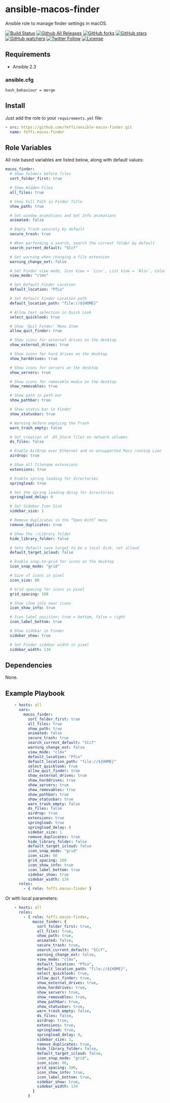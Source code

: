 # ansible-macos-finder
Ansible role to manage finder settings in macOS.

[![Build Status](https://img.shields.io/travis/feffi/ansible-macos-finder.svg)](https://travis-ci.org/feffi/ansible-macos-finder) [![Github All Releases](https://img.shields.io/github/downloads/feffi/ansible-macos-finder/total.svg)](https://github.com/feffi/ansible-macos-finder) [![GitHub forks](https://img.shields.io/github/forks/feffi/ansible-macos-finder.svg?style=social&label=Fork)](https://github.com/feffi/ansible-macos-finder) [![GitHub stars](https://img.shields.io/github/stars/feffi/ansible-macos-finder.svg?style=social&label=Star)](https://github.com/feffi/ansible-macos-finder) [![GitHub watchers](https://img.shields.io/github/watchers/feffi/ansible-macos-finder.svg?style=social&label=Watch)](https://github.com/feffi/ansible-macos-finder) [![Twitter Follow](https://img.shields.io/twitter/follow/feffi1.svg?style=social&label=Follow)](https://twitter.com/feffi1) [![License](http://img.shields.io/:license-mit-blue.svg)](https://github.com/feffi/ansible-macos-finder/blob/master/LICENSE)

## Requirements
- Ansible 2.3

### ansible.cfg
```
hash_behaviour = merge
```

## Install
Just add the role to your ``requirements.yml`` file:
```yaml
- src: https://github.com/feffi/ansible-macos-finder.git
  name: feffi.macos-finder
```

## Role Variables
All role based variables are listed below, along with default values:

```yaml
macos_finder:
  # Show folders before files
  sort_folder_first: true

  # Show Hidden Files
  all_files: true

  # Show Full Path in Finder Title
  show_path: true

  # Set window animations and Get Info animations
  animated: false

  # Empty Trash securely by default
  secure_trash: true

  # When performing a search, search the current folder by default
  search_current_default: "SCcf"

  # Set warning when changing a file extension
  warning_change_ext: false

  # Set Finder view mode, Icon View = `icnv`, List View = `Nlsv`, Column View = `clmv`, Cover Flow = `Flwv`
  view_mode: "clmv"

  # Set Default Finder Location
  default_location: "PfLo"

  # Set Default Finder Location path
  default_location_path: "file://${HOME}"

  # Allow text selection in Quick Look
  select_quicklook: true

  # Show 'Quit Finder' Menu Item
  allow_quit_finder: true

  # Show icons for external drives on the desktop
  show_external_drives: true

  # Show icons for hard drives on the desktop
  show_harddrives: true

  # Show icons for servers on the desktop
  show_servers: true

  # Show icons for removable media on the desktop
  show_removables: true

  # Show path in path bar
  show_pathbar: true

  # Show status bar in Finder
  show_statusbar: true

  # Warning before emptying the Trash
  warn_trash_empty: false

  # Set creation of .DS_Store files on network volumes
  ds_files: false

  # Enable AirDrop over Ethernet and on unsupported Macs running Lion
  airdrop: true

  # Show all filename extensions
  extensions: true

  # Enable spring loading for directories
  springload: true

  # Set the spring loading delay for directories
  springload_delay: 0

  # Set Sidebar Icon Size
  sidebar_size: 1

  # Remove duplicates in the “Open With” menu
  remove_duplicates: true

  # Show the ~/Library folder
  hide_library_folder: false

  # Sets default save target to be a local disk, not iCloud
  default_target_icloud: false

  # Enable snap-to-grid for icons on the desktop
  icon_snap_mode: "grid"

  # Size of icons in pixel
  icon_size: 80

  # Grid spacing for icons in pixel
  grid_spacing: 100

  # Show item info near icons
  icon_show_info: true

  # Icon label position: true = bottom, false = right
  icon_label_bottom: true

  # Show sidebar in Finder
  sidebar_show: true

  # Set Finder sidebar width in pixel
  sidebar_width: 134
```

## Dependencies
None.

## Example Playbook

```yaml
    - hosts: all
      vars:
        macos_finder:
          sort_folder_first: true
          all_files: true
          show_path: true
          animated: false
          secure_trash: true
          search_current_default: "SCcf"
          warning_change_ext: false
          view_mode: "clmv"
          default_location: "PfLo"
          default_location_path: "file://${HOME}"
          select_quicklook: true
          allow_quit_finder: true
          show_external_drives: true
          show_harddrives: true
          show_servers: true
          show_removables: true
          show_pathbar: true
          show_statusbar: true
          warn_trash_empty: false
          ds_files: false
          airdrop: true
          extensions: true
          springload: true
          springload_delay: 0
          sidebar_size: 1
          remove_duplicates: true
          hide_library_folder: false
          default_target_icloud: false
          icon_snap_mode: "grid"
          icon_size: 80
          grid_spacing: 100
          icon_show_info: true
          icon_label_bottom: true
          sidebar_show: true
          sidebar_width: 134
      roles:
        - { role: feffi.macos-finder }
```
Or with local parameters:

```yaml
    - hosts: all
      roles:
        - { role: feffi.macos-finder,
            macos_finder: {
              sort_folder_first: true,
              all_files: true,
              show_path: true,
              animated: false,
              secure_trash: true,
              search_current_default: "SCcf",
              warning_change_ext: false,
              view_mode: "clmv",
              default_location: "PfLo",
              default_location_path: "file://${HOME}",
              select_quicklook: true,
              allow_quit_finder: true,
              show_external_drives: true,
              show_harddrives: true,
              show_servers: true,
              show_removables: true,
              show_pathbar: true,
              show_statusbar: true,
              warn_trash_empty: false,
              ds_files: false,
              airdrop: true,
              extensions: true,
              springload: true,
              springload_delay: 0,
              sidebar_size: 1,
              remove_duplicates: true,
              hide_library_folder: false,
              default_target_icloud: false,
              icon_snap_mode: "grid",
              icon_size: 80,
              grid_spacing: 100,
              icon_show_info: true,
              icon_label_bottom: true,
              sidebar_show: true,
              sidebar_width: 134
            }
          }
```
